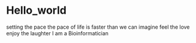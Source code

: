 # Hello_world
setting the pace
the pace of life is faster than we can imagine 
feel the love 
enjoy the laughter
I am a Bioinformatician

